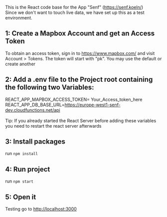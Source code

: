 This is the React code base for the App "Senf" (https://senf.koeln/) <br/>
Since we don't want to touch live data, we have set up this as a test environment. 

## 1: Create a Mapbox Account and get an Access Token

To obtain an access token, sign in to https://www.mapbox.com/ and visit Account > Tokens. The token will start with "pk". You may use the default or create another 

## 2: Add a .env file to the Project root containing the following two Variables:

REACT_APP_MAPBOX_ACCESS_TOKEN= Your_Access_token_here <br/>
REACT_APP_DB_BASE_URL=https://europe-west1-senf-dev.cloudfunctions.net/api 
<br/><br/>
Tip: If you already started the React Server before adding these variables you need to restart the react server afterwards 

## 3: Install packages

run `npm install`

## 4: Run project

run `npm start`

## 5: Open it
Testing
go to [http://localhost:3000](http://localhost:3000)

